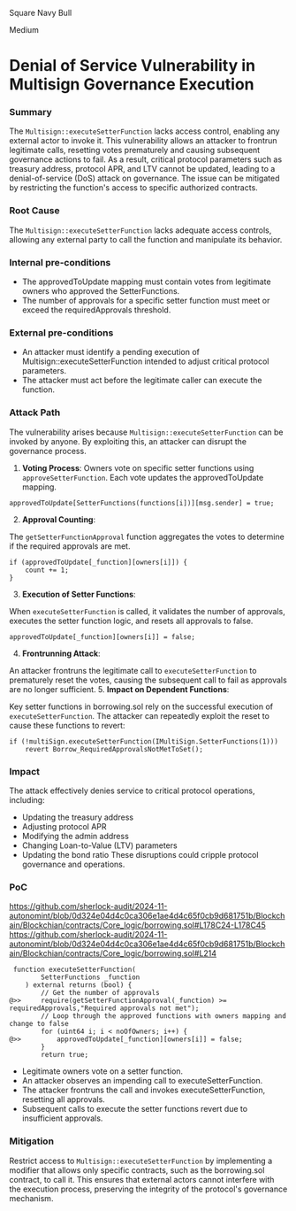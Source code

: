 Square Navy Bull

Medium

# Denial of Service Vulnerability in Multisign Governance Execution

### Summary

The ``Multisign::executeSetterFunction`` lacks access control, enabling any external actor to invoke it. This vulnerability allows an attacker to frontrun legitimate calls, resetting votes prematurely and causing subsequent governance actions to fail. As a result, critical protocol parameters such as treasury address, protocol APR, and LTV cannot be updated, leading to a denial-of-service (DoS) attack on governance. The issue can be mitigated by restricting the function's access to specific authorized contracts.

### Root Cause

The ``Multisign::executeSetterFunction`` lacks adequate access controls, allowing any external party to call the function and manipulate its behavior.



### Internal pre-conditions

- The approvedToUpdate mapping must contain votes from legitimate owners who approved the SetterFunctions.
- The number of approvals for a specific setter function must meet or exceed the requiredApprovals threshold.


### External pre-conditions

- An attacker must identify a pending execution of Multisign::executeSetterFunction intended to adjust critical protocol parameters.
- The attacker must act before the legitimate caller can execute the function.


### Attack Path

The vulnerability arises because ``Multisign::executeSetterFunction`` can be invoked by anyone. By exploiting this, an attacker can disrupt the governance process.

1. **Voting Process**:
Owners vote on specific setter functions using ``approveSetterFunction``. Each vote updates the approvedToUpdate mapping.
```solidity
approvedToUpdate[SetterFunctions(functions[i])][msg.sender] = true;
```
2. **Approval Counting**:

The ``getSetterFunctionApproval`` function aggregates the votes to determine if the required approvals are met.
```solidity
if (approvedToUpdate[_function][owners[i]]) {
    count += 1;
}
```
3. **Execution of Setter Functions**:

When ``executeSetterFunction`` is called, it validates the number of approvals, executes the setter function logic, and resets all approvals to false.
```solidity
approvedToUpdate[_function][owners[i]] = false;
```
4. **Frontrunning Attack**:

An attacker frontruns the legitimate call to ``executeSetterFunction`` to prematurely reset the votes, causing the subsequent call to fail as approvals are no longer sufficient.
5. **Impact on Dependent Functions**:

Key setter functions in borrowing.sol rely on the successful execution of ``executeSetterFunction``. The attacker can repeatedly exploit the reset to cause these functions to revert:
```solidity
if (!multiSign.executeSetterFunction(IMultiSign.SetterFunctions(1))) 
    revert Borrow_RequiredApprovalsNotMetToSet();
```


### Impact

The attack effectively denies service to critical protocol operations, including:

- Updating the treasury address
- Adjusting protocol APR
- Modifying the admin address
- Changing Loan-to-Value (LTV) parameters
- Updating the bond ratio
These disruptions could cripple protocol governance and operations.



### PoC

https://github.com/sherlock-audit/2024-11-autonomint/blob/0d324e04d4c0ca306e1ae4d4c65f0cb9d681751b/Blockchain/Blockchian/contracts/Core_logic/borrowing.sol#L178C24-L178C45
https://github.com/sherlock-audit/2024-11-autonomint/blob/0d324e04d4c0ca306e1ae4d4c65f0cb9d681751b/Blockchain/Blockchian/contracts/Core_logic/borrowing.sol#L214
```solidity
 function executeSetterFunction(
        SetterFunctions _function
    ) external returns (bool) {
        // Get the number of approvals
@>>     require(getSetterFunctionApproval(_function) >= requiredApprovals,"Required approvals not met");
        // Loop through the approved functions with owners mapping and change to false
        for (uint64 i; i < noOfOwners; i++) {
@>>         approvedToUpdate[_function][owners[i]] = false;
        }
        return true;
```
- Legitimate owners vote on a setter function.
- An attacker observes an impending call to executeSetterFunction.
- The attacker frontruns the call and invokes executeSetterFunction, resetting all approvals.
- Subsequent calls to execute the setter functions revert due to insufficient approvals.

### Mitigation

Restrict access to ``Multisign::executeSetterFunction`` by implementing a modifier that allows only specific contracts, such as the borrowing.sol contract, to call it.
This ensures that external actors cannot interfere with the execution process, preserving the integrity of the protocol's governance mechanism.